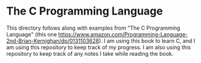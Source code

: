 # The C Programming Language

This directory follows along with examples from "The C Programming Language" (this one https://www.amazon.com/Programming-Language-2nd-Brian-Kernighan/dp/0131103628). I am using this book to learn C, and I am using this repository to keep track of my progress. I am also using this repository to keep track of any notes I take while reading the book.
